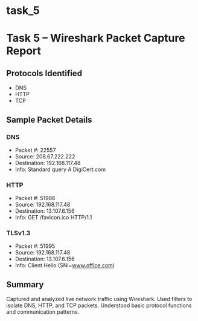 # task_5
# Task 5 – Wireshark Packet Capture Report

## Protocols Identified
- DNS
- HTTP
- TCP

## Sample Packet Details

### DNS
- Packet #: 22557
- Source: 208.67.222.222
- Destination: 192.168.117.48
- Info: Standard query A DigiCert.com

### HTTP
- Packet #: 51986
- Source: 192.168.117.48
- Destination: 13.107.6.156
- Info: GET /favicon.ico HTTP/1.1

### TLSv1.3
- Packet #: 51995
- Source: 192.168.117.48
- Destination: 13.107.6.156
- Info: Client Hello (SNI=www.office.com)

## Summary
Captured and analyzed live network traffic using Wireshark. Used filters to isolate DNS, HTTP, and TCP packets. Understood basic protocol functions and communication patterns.
